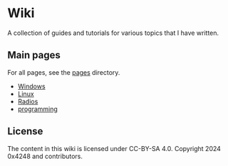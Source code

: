# Wiki

A collection of guides and tutorials for various topics that I have written.

## Main pages
For all pages, see the [pages](pages.md) directory.
- [Windows](windows/README.md)
- [Linux](linux/README.md)
- [Radios](radios/README.md)
- [programming](programming/README.md)

## License

The content in this wiki is licensed under CC-BY-SA 4.0. Copyright 2024 0x4248 and contributors.